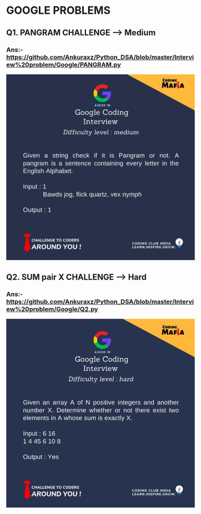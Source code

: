 # GOOGLE PROBLEMS
## Q1. PANGRAM CHALLENGE --> Medium
### Ans:- https://github.com/Ankuraxz/Python_DSA/blob/master/Interview%20problem/Google/PANGRAM.py
![picture alt](q1.jpg "Frontal Face HaarCascade")
## Q2. SUM pair X CHALLENGE --> Hard
### Ans:- https://github.com/Ankuraxz/Python_DSA/blob/master/Interview%20problem/Google/Q2.py
![picture alt](q2.jpg "Frontal Face HaarCascade")

